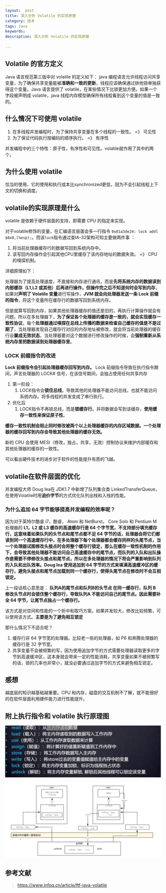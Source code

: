 ```yaml
---
layout:  post
title: 深入分析 Volatile 的实现原理
category: 技术
tags: Java
keywords: 
description: 深入分析 Volatile 的实现原理

---
```


## Volatile 的官方定义

Java 语言规范第三版中对 volatile 的定义如下： java 编程语言允许线程访问共享变量，为了确保共享变量能被**准确和一致的更新**，线程应该确保通过排他锁单独获得这个变量。Java 语言提供了 volatile，在某些情况下比锁更加方便。如果一个字段被声明成 volatile，java 线程内存模型确保所有线程看到这个变量的值是一致的。

## 什么情况下可使用 volatile

1. 在多线程并发编程时，为了保持共享变量在多个线程的一致性。 =》 可见性
2. 为了保证代码执行按编码的顺序执行。  =》 有序性

并发编程中的三个特性：原子性，有序性和可见性。volatile就作用了其中的两个。

## 为什么使用 volatile

恰当的使用，它的使用和执行成本比synchronized更低，因为不会引起线程上下文的切换和调度。

## volatile的实现原理是什么

volatile 是依赖于硬件层面的支持，即需要 CPU 的指定来实现。

对于volatile修饰的变量，在汇编语言层面会多一行指令 `0x01a3de24: lock addl $0x0,(%esp);`。而该`lock`指令通过查IA-32架构可知主要做两件事 ：
1. 将当前处理器缓存行的数据写回到系统内存中。
2. 该写回内存操作会引起其他CPU里缓存了该内存地址的数据失效。 =》 CPU 的嗅探机制。

详细原理如下：

处理器为了提高处理速度，不直接和内存进行通讯，而是**先将系统内存的数据读到内部缓存（L1,L2 或其他）后再进行操作，但操作完之后不知道何时会写到内存**，如果对**声明了 Volatile 变量**进行写操作，**JVM 就会向处理器发送一条 Lock 前缀的指令**，将这个变量所在缓存行的数据写回到系统内存。

但是就算写回到内存，如果其他处理器缓存的值还是旧的，再执行计算操作就会有问题，所以在多处理器下，**为了保证各个处理器的缓存是一致的，就会实现缓存一致性协议**，每个**处理器通过嗅探在总线上传播的数据来检查自己缓存的值是不是过期了**，当处理器发现自己缓存行对应的内存地址被修改，就会将当前处理器的缓存行设**置成无效状态**，当处理器要对这个数据进行修改操作的时候，会**强制重新从系统内存里把数据读到处理器缓存里**。

### LOCK 前缀指令的改进

**Lock 前缀指令会引起处理器缓存回写到内存。** Lock 前缀指令导致在执行指令期间，声言处理器的 LOCK# 信号，在该信号期间，会独占使用任何共享内存

1. 第一阶段：
   1. LOCK指令会**锁住总线**，导致其他的处理器不能访问总线，也就不能访问系统内存。将多线程的并发变成了串行执行。
2. 优化后
   1. LOCK指令不再锁总线，而是**锁缓存行**。并将数据会写到该缓存，**使用缓存一致性来保证原子性**。

**缓存一致性机制会阻止同时修改被两个以上处理器缓存的内存区域数据。一个处理器的缓存回写到内存会导致其他处理器的缓存无效。**

新的 CPU 会使用 MESI（修改，独占，共享，无效）控制协议来维护内部缓存和其他处理器的缓存的一致性。

可以看出硬件技术的进步对于软件的性能提升有质的飞越。

## volatile在软件层面的优化

并发编程大师 Doug lea在 JDK1.7 中新增了队列集合类 LinkedTransferQueue，在使用Volatile时用**追价字节**的方式优化队列出栈和入栈的性能。

### 为什么追加 64 字节能够提高并发编程的效率呢？


因为对于英特尔酷睿 i7，酷睿， Atom 和 NetBurst， Core Solo 和 Pentium M 处理器的 **L1，L2 或 L3 缓存的高速缓存行是 64 个字节宽，不支持部分填充缓存行，这意味着如果队列的头节点和尾节点都不足 64 字节的话，处理器会将它们都读到同一个高速缓存行中，在多处理器下每个处理器都会缓存同样的头尾节点，当一个处理器试图修改头接点时会将整个缓存行锁定，那么在缓存一致性机制的作用下，会导致其他处理器不能访问自己高速缓存中的尾节点，而队列的入队和出队操作是需要不停修改头接点和尾节点，所以在多处理器的情况下将会严重影响到队列的入队和出队效率。Doug lea 使用追加到 64 字节的方式来填满高速缓冲区的缓存行，避免头接点和尾节点加载到同一个缓存行，使得头尾节点在修改时不会互相锁定。**  

上一段话核心意思是： **队列A的尾节点和队列B的头节点 在同一缓存行，队列 B 修改头节点时会锁住整个缓存行，导致队列A 不能访问自己的尾节点。因此需要补全 64 字节，让尾节点独占一个缓存行。**



该方式是对空间和性能的一个折中和取巧方案。如果并发较大，修改比较频繁，可以使用该方式。**主要是为了避免相互锁定**

那什么情况下不适合呢？
1. 缓存行非 64 字节宽的处理器。比较老一些的处理器，如 P6 和奔腾处理器的缓存行是 32 字节宽。
2. 共享变量不会被频繁的写，因为使用追加字节的方式需要处理器读取更多的字节到高速缓冲区，这本身就会带来一定的性能消耗，共享变量如果不被频繁写的话，锁的几率也非常小，就没必要通过追加字节的方式来避免相互锁定。

## 感想

越底层的知识越基础越重要。CPU 和内存，磁盘的交互机制不了解，就不能很好的在软件层面利用硬件能力进行性能提升。

## 附上执行指令和 volatile 执行原理图

![CPU 的执行指令](//raw.githubusercontent.com/George5814/blog-pic/master/image/java/jmm-atomic-cmd.png)

![volatile 执行原理图](//raw.githubusercontent.com/George5814/blog-pic/master/image/java/volatile-principle.png)


## 参考文献
> <https://www.infoq.cn/article/ftf-java-volatile>